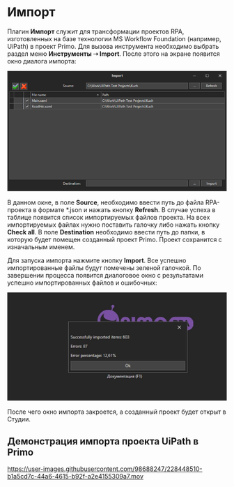 # Импорт

Плагин **Импорт** служит для трансформации проектов RPA, изготовленных на базе технологии MS Workflow Foundation (например, UiPath) в проект Primo. Для вызова инструмента необходимо выбрать раздел меню **Инструменты ➝ Import**. После этого на экране появится окно диалога импорта:

![](<../../.gitbook/assets/image (347).png>)

В данном окне, в поле **Source**, необходимо ввести путь до файла RPA-проекта в формате \*.json и нажать кнопку **Refresh**. В случае успеха в таблице появится список импортируемых файлов проекта. На всех импортируемых файлах нужно поставить галочку либо нажать кнопку **Check all**. В поле **Destination** необходимо ввести путь до папки, в которую будет помещен созданный проект Primo. Проект сохранится с изначальным именем. 

Для запуска импорта нажмите кнопку **Import**. Все успешно импортированные файлы будут помечены зеленой галочкой. По завершении процесса появится диалоговое окно с результатами успешно импортированных файлов и ошибочных:

![](<../../.gitbook/assets/диалог-импорт.png>)

После чего окно импорта закроется, а созданный проект будет открыт в Студии.

## Демонстрация импорта проекта UiPath в Primo 

https://user-images.githubusercontent.com/98688247/228448510-b1a5cd7c-44a6-4615-b92f-a2e4155309a7.mov

